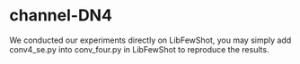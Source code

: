 # channel-DN4

We conducted our experiments directly on LibFewShot, you may simply add conv4_se.py into conv_four.py in LibFewShot to reproduce the results.
